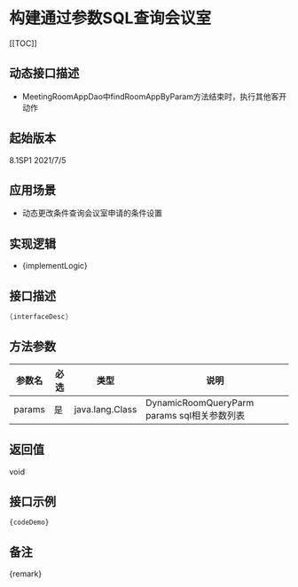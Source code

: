 # 构建通过参数SQL查询会议室 

[[TOC]]

## 动态接口描述

- MeetingRoomAppDao中findRoomAppByParam方法结束时，执行其他客开动作

## 起始版本
8.1SP1
2021/7/5

## 应用场景
- 动态更改条件查询会议室申请的条件设置

## 实现逻辑
- {implementLogic}

## 接口描述
```java
{interfaceDesc}
```
## 方法参数
 参数名 | 必选 | 类型 | 说明 
--- |---|--- |--- 
params|是|java.lang.Class|DynamicRoomQueryParm params sql相关参数列表


## 返回值
void


## 接口示例
```
{codeDemo}
```

## 备注
{remark}
